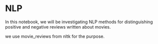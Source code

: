 # NLP
In this notebook, we will be investigating NLP methods for distinguishing positive and negative reviews written about movies.

we use movie_reviews from nltk for the purpose.

